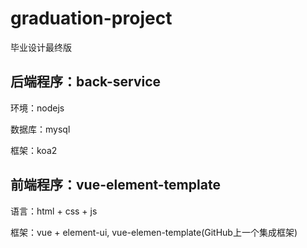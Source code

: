 # graduation-project
毕业设计最终版

## 后端程序：back-service

环境：nodejs

数据库：mysql

框架：koa2


## 前端程序：vue-element-template

语言：html + css + js

框架：vue + element-ui, vue-elemen-template(GitHub上一个集成框架)
